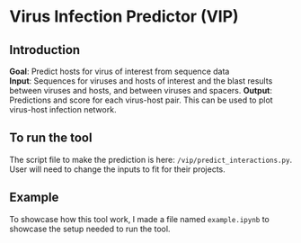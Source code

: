 # Virus Infection Predictor (VIP)


## Introduction 

**Goal**: Predict hosts for virus of interest from sequence data  
**Input**: Sequences for viruses and hosts of interest and the blast results between viruses and hosts, and between viruses and spacers. 
**Output**: Predictions and score for each virus-host pair. This can be used to plot virus-host infection network. 

## To run the tool 

The script file to make the prediction is here: `/vip/predict_interactions.py`. User will need to change the inputs to fit for their projects. 

## Example

To showcase how this tool work, I made a file named `example.ipynb` to showcase the setup needed to run the tool. 

